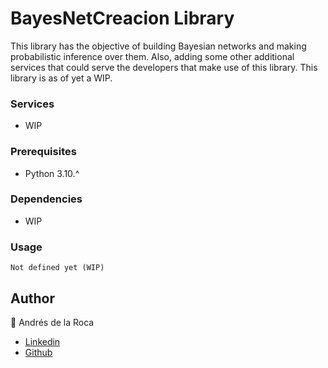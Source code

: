 # BayesNetCreacion Library  
This library has the objective of building Bayesian networks and making probabilistic inference over them. Also, adding some other additional services that could serve the developers that make use of this library. This library is as of yet a WIP.

### Services

- WIP

### Prerequisites
- Python 3.10.^

### Dependencies
- WIP

### Usage
```
Not defined yet (WIP)
```

## Author
👤 Andrés de la Roca
 - <a href = "https://www.linkedin.com/in/andr%C3%A8s-de-la-roca-pineda-10a40319b/">Linkedin</a> 
 - <a href="https://github.com/andresdlRoca">Github</a>  